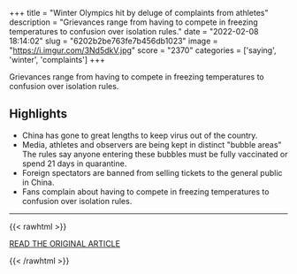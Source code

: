 +++
title = "Winter Olympics hit by deluge of complaints from athletes"
description = "Grievances range from having to compete in freezing temperatures to confusion over isolation rules."
date = "2022-02-08 18:14:02"
slug = "6202b2be763fe7b456db1023"
image = "https://i.imgur.com/3Nd5dkV.jpg"
score = "2370"
categories = ['saying', 'winter', 'complaints']
+++

Grievances range from having to compete in freezing temperatures to confusion over isolation rules.

## Highlights

- China has gone to great lengths to keep virus out of the country.
- Media, athletes and observers are being kept in distinct "bubble areas" The rules say anyone entering these bubbles must be fully vaccinated or spend 21 days in quarantine.
- Foreign spectators are banned from selling tickets to the general public in China.
- Fans complain about having to compete in freezing temperatures to confusion over isolation rules.

---

{{< rawhtml >}}
  <p class="article-category">
    <a target="_blank" href="https://www.bbc.com/news/world-asia-china-60298184">READ THE ORIGINAL ARTICLE</a>
  </p>
{{< /rawhtml >}}
